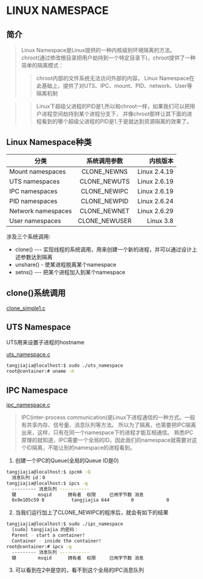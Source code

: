 # LINUX NAMESPACE

## 简介
> Linux Namespace是Linux提供的一种内核级别环境隔离的方法。
> chroot(通过修改根目录把用户劫持到一个特定目录下)，chroot提供了一种简单的隔离模式：
>> chroot内部的文件系统无法访问外部的内容。
> Linux Namespace在此基础上，提供了对UTS、IPC、mount、PID、network、User等隔离机制

>> Linux下超级父进程的PID是1,所以和chroot一样，如果我们可以把用户进程空间劫持到某个进程分支下，
>> 并像chroot那样让其下面的进程看到的哪个超级父进程的PID是1,于是就达到资源隔离的效果了。

## Linux Namespace种类
|分类                |系统调用参数      |内核版本        |
| ------------------ |:----------------:| --------------:|
| Mount namespaces   | CLONE_NEWNS      | Linux 2.4.19   |
| UTS namespaces     | CLONE_NEWUTS     | Linux 2.6.19   |
| IPC namespaces     | CLONE_NEWIPC     | Linux 2.6.19   |
| PID namespaces     | CLONE_NEWPID     | Linux 2.6.24   |
| Network namespaces | CLONE_NEWNET     | Linux 2.6.29   |
| User namespaces    | CLONE_NEWUSER    | Linux 3.8      |

涉及三个系统调用:
* clone() --- 实现线程的系统调用，用来创建一个新的进程，并可以通过设计上述参数达到隔离
* unshare() - 使某进程脱离某个namespace
* setns() --- 把某个进程加入到某个namespace

## clone()系统调用
[clone_simple1.c](clone_simple1.c)

## UTS Namespace
UTS用来设置子进程的hostname

[uts_namespace.c](uts_namespace.c)

```bash
tangjiajia@localhost:$ sudo ./uts_namespace 
root@container:# uname -n
```

## IPC Namespace
[ipc_namespace.c](ipc_namespace.c)

> IPC(inter-process communication)是Linux下进程通信的一种方式。一般有共享内存、信号量、消息队列等方法。
所以为了隔离，也需要把IPC隔离出来，这样，只有在同一个namespace下的进程才能互相通信。
熟悉IPC原理的就知道，IPC需要一个全局的ID，因此我们的namespace就需要对这个ID隔离，不能让别的namespace的进程看到。

1. 创建一个IPC的Queue(全局的Queue ID是0)
```bash
tangjiajia@localhost:$ ipcmk -Q
  消息队列 id：0
tangjiajia@localhost:$ ipcs -q
  --------- 消息队列 -----------
  键        msqid      拥有者  权限     已用字节数 消息      
  0x9e105c59 0          tangjiajia 644        0            0
```
2. 当我们运行加上了CLONE_NEWIPC的程序后，就会有如下的结果
```bash
tangjiajia@localhost:$ sudo ./ipc_namespace 
  [sudo] tangjiajia 的密码： 
  Parent - start a container!
  Container - inside the container!
root@container:# ipcs -q
  --------- 消息队列 -----------
  键        msqid      拥有者  权限     已用字节数 消息      

```
3. 可以看到在2中是空的，看不到这个全局的IPC消息队列
